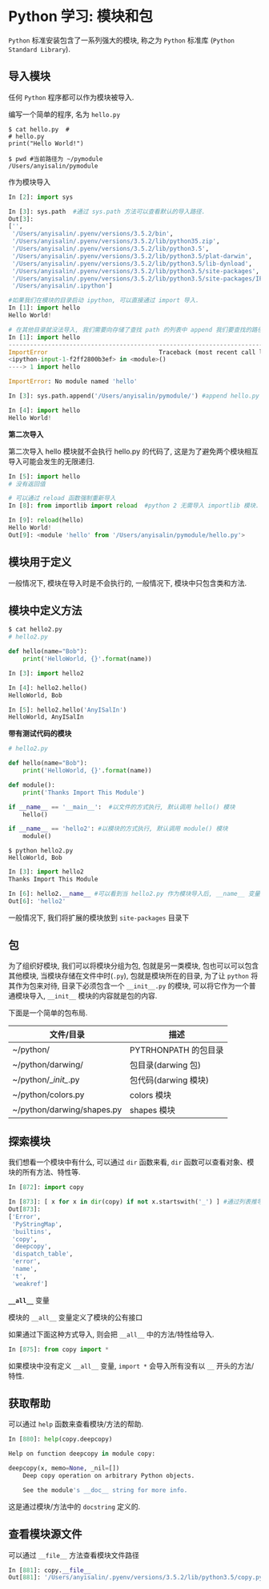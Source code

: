 # Python 学习: 模块和包

`Python` 标准安装包含了一系列强大的模块, 称之为 `Python` 标准库 (`Python Standard Library`).

## 导入模块

任何 `Python` 程序都可以作为模块被导入.

编写一个简单的程序, 名为 `hello.py`

```shell
$ cat hello.py  #
# hello.py
print("Hello World!")

$ pwd #当前路径为 ~/pymodule
/Users/anyisalin/pymodule
```
作为模块导入

```python
In [2]: import sys

In [3]: sys.path  #通过 sys.path 方法可以查看默认的导入路径.
Out[3]:
['',
 '/Users/anyisalin/.pyenv/versions/3.5.2/bin',
 '/Users/anyisalin/.pyenv/versions/3.5.2/lib/python35.zip',
 '/Users/anyisalin/.pyenv/versions/3.5.2/lib/python3.5',
 '/Users/anyisalin/.pyenv/versions/3.5.2/lib/python3.5/plat-darwin',
 '/Users/anyisalin/.pyenv/versions/3.5.2/lib/python3.5/lib-dynload',
 '/Users/anyisalin/.pyenv/versions/3.5.2/lib/python3.5/site-packages',
 '/Users/anyisalin/.pyenv/versions/3.5.2/lib/python3.5/site-packages/IPython/extensions',
 '/Users/anyisalin/.ipython']

#如果我们在模块的目录启动 ipython, 可以直接通过 import 导入.
In [1]: import hello
Hello World!

# 在其他目录就没法导入, 我们需要向存储了查找 path 的列表中 append 我们要查找的路径
In [1]: import hello
---------------------------------------------------------------------------
ImportError                               Traceback (most recent call last)
<ipython-input-1-f2ff2800b3ef> in <module>()
----> 1 import hello

ImportError: No module named 'hello'

In [3]: sys.path.append('/Users/anyisalin/pymodule/') #append hello.py 文件所在的位置

In [4]: import hello
Hello World!
```

**第二次导入**

第二次导入 hello 模块就不会执行 hello.py 的代码了, 这是为了避免两个模块相互导入可能会发生的无限递归.

```python
In [5]: import hello  
# 没有返回值

# 可以通过 reload 函数强制重新导入
In [8]: from importlib import reload  #python 2 无需导入 importlib 模块.

In [9]: reload(hello)
Hello World!
Out[9]: <module 'hello' from '/Users/anyisalin/pymodule/hello.py'>
```

## 模块用于定义

一般情况下, 模块在导入时是不会执行的, 一般情况下, 模块中只包含类和方法.

## 模块中定义方法

```python
$ cat hello2.py
# hello2.py

def hello(name="Bob"):
    print('HelloWorld, {}'.format(name))

In [3]: import hello2

In [4]: hello2.hello()
HelloWorld, Bob

In [5]: hello2.hello('AnyISalIn')
HelloWorld, AnyISalIn
```

**带有测试代码的模块**

```python
# hello2.py

def hello(name="Bob"):
    print('HelloWorld, {}'.format(name))

def module():
    print('Thanks Import This Module')

if __name__ == '__main__':  #以文件的方式执行, 默认调用 hello() 模块
    hello()

if __name__ == 'hello2': #以模块的方式执行, 默认调用 module() 模块
    module()
```

```shell
$ python hello2.py
HelloWorld, Bob
```

```python
In [3]: import hello2
Thanks Import This Module

In [6]: hello2.__name__ #可以看到当 hello2.py 作为模块导入后, __name__ 变量为模块名.
Out[6]: 'hello2'
```

一般情况下, 我们将扩展的模块放到 `site-packages` 目录下


## 包

为了组织好模块, 我们可以将模块分组为包, 包就是另一类模块, 包也可以可以包含其他模块, 当模块存储在文件中时(`.py`), 包就是模块所在的目录, 为了让 `python` 将其作为包来对待, 目录下必须包含一个 `__init__.py` 的模块, 可以将它作为一个普通模块导入, `__init__` 模块的内容就是包的内容.


下面是一个简单的包布局.

| 文件/目录                  | 描述                 |
|----------------------------|----------------------|
| ~/python/                  | PYTRHONPATH 的包目录 |
| ~/python/darwing/          | 包目录(darwing 包)   |
| ~/python/\__init\__.py       | 包代码(darwing 模块) |
| ~/python/colors.py         | colors 模块          |
| ~/python/darwing/shapes.py | shapes 模块          |

## 探索模块

我们想看一个模块中有什么, 可以通过 `dir` 函数来看, `dir` 函数可以查看对象、模块的所有方法、特性等.

```python
In [872]: import copy

In [873]: [ x for x in dir(copy) if not x.startswith('_') ] #通过列表推导式过滤特殊方法.
Out[873]:
['Error',
 'PyStringMap',
 'builtins',
 'copy',
 'deepcopy',
 'dispatch_table',
 'error',
 'name',
 't',
 'weakref']
```

**`__all__`** 变量

模块的 `__all__` 变量定义了模块的公有接口

如果通过下面这种方式导入, 则会把 `__all__` 中的方法/特性给导入.

```python
In [875]: from copy import *
```

如果模块中没有定义 `__all__` 变量, `import *` 会导入所有没有以 `__` 开头的方法/特性.


## 获取帮助

可以通过 `help` 函数来查看模块/方法的帮助.

```python
In [880]: help(copy.deepcopy)

Help on function deepcopy in module copy:

deepcopy(x, memo=None, _nil=[])
    Deep copy operation on arbitrary Python objects.

    See the module's __doc__ string for more info.
```

这是通过模块/方法中的 `docstring` 定义的.

## 查看模块源文件

可以通过 `__file__` 方法查看模块文件路径

```python
In [881]: copy.__file__
Out[881]: '/Users/anyisalin/.pyenv/versions/3.5.2/lib/python3.5/copy.py'
```
